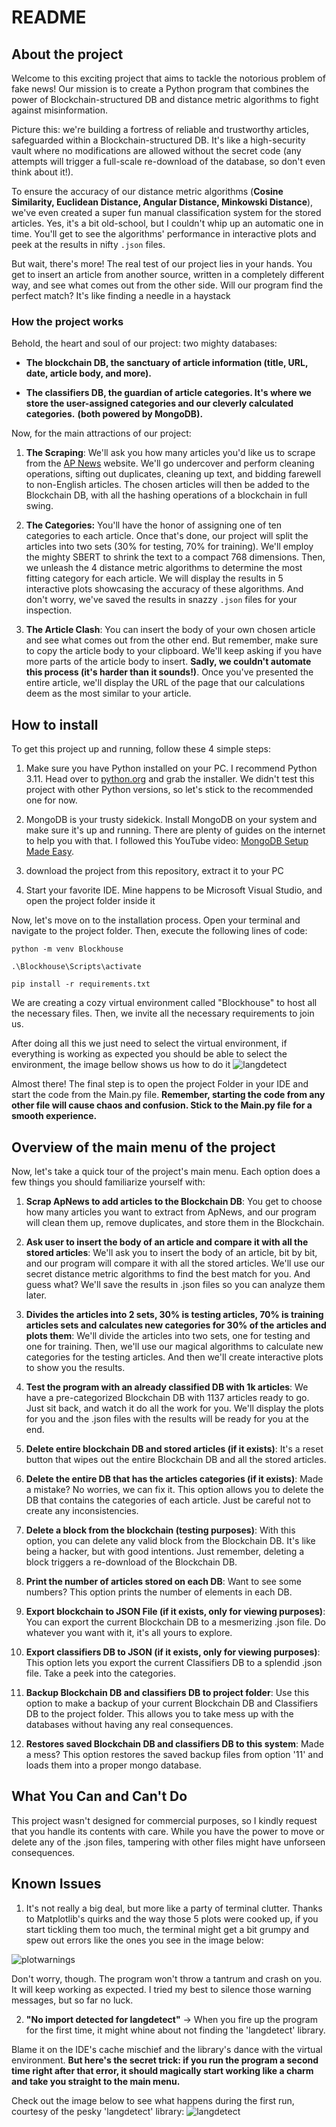 # README

## About the project

Welcome to this exciting project that aims to tackle the notorious problem of fake news! Our mission is to create a Python program that combines the power of Blockchain-structured DB and distance metric algorithms to fight against misinformation.

Picture this: we're building a fortress of reliable and trustworthy articles, safeguarded within a Blockchain-structured DB. It's like a high-security vault where no modifications are allowed without the secret code (any attempts will trigger a full-scale re-download of the database, so don't even think about it!).

To ensure the accuracy of our distance metric algorithms (**Cosine Similarity, Euclidean Distance, Angular Distance, Minkowski Distance**), we've even created a super fun manual classification system for the stored articles. Yes, it's a bit old-school, but I couldn't whip up an automatic one in time. You'll get to see the algorithms' performance in interactive plots and peek at the results in nifty `.json` files.

But wait, there's more! The real test of our project lies in your hands. You get to insert an article from another source, written in a completely different way, and see what comes out from the other side. Will our program find the perfect match? It's like finding a needle in a haystack

### How the project works

Behold, the heart and soul of our project: two mighty databases:

-  **The blockchain DB, the sanctuary of article information (title, URL, date, article body, and more).**

-  **The classifiers DB, the guardian of article categories. It's where we store the user-assigned categories and our cleverly calculated categories.**
**(both powered by MongoDB).**

Now, for the main attractions of our project:

1.  **The Scraping**: We'll ask you how many articles you'd like us to scrape from the [AP News](https://apnews.com/) website. We'll go undercover and perform cleaning operations, sifting out duplicates, cleaning up text, and bidding farewell to non-English articles. The chosen articles will then be added to the Blockchain DB, with all the hashing operations of a blockchain in full swing.
2.  **The Categories:** You'll have the honor of assigning one of ten categories to each article. Once that's done, our project will split the articles into two sets (30% for testing, 70% for training). We'll employ the mighty SBERT to shrink the text to a compact 768 dimensions. Then, we unleash the 4 distance metric algorithms to determine the most fitting category for each article. We will display the results in 5 interactive plots showcasing the accuracy of these algorithms. And don't worry, we've saved the results in snazzy `.json` files for your inspection.

3.  **The Article Clash**: You can insert the body of your own chosen article and see what comes out from the other end. But remember, make sure to copy the article body to your clipboard. 
We'll keep asking if you have more parts of the article body to insert. **Sadly, we couldn't automate this process (it's harder than it sounds!)**. 
Once you've presented the entire article, we'll display the URL of the page that our calculations deem as the most similar to your article.

## **How to install**

To get this project up and running, follow these 4 simple steps:

1. Make sure you have Python installed on your PC. I recommend Python 3.11. Head over to [python.org](https://www.python.org/downloads/release/python-3110/) and grab the installer. We didn't test this project with other Python versions, so let's stick to the recommended one for now.

2. MongoDB is your trusty sidekick. Install MongoDB on your system and make sure it's up and running. There are plenty of guides on the internet to help you with that. I followed this YouTube video: [MongoDB Setup Made Easy](https://www.youtube.com/watch?v=gB6WLkSrtJk).

3. download the project from this repository, extract it to your PC

4. Start your favorite IDE. Mine happens to be Microsoft Visual Studio,  and open the project folder inside it

Now, let's move on to the installation process. Open your terminal and navigate to the project folder. Then, execute the following lines of code:

```
python -m venv Blockhouse

.\Blockhouse\Scripts\activate

pip install -r requirements.txt
```
We are creating a cozy virtual environment called "Blockhouse" to host all the necessary files. Then, we invite all the necessary requirements to join us.

After doing all this we just need to select the virtual environment, if everything is working as expected you should be able to select the environment, the image bellow shows us how to do it
![langdetect](https://github.com/FilipeCacho/BlockchainNLP/blob/main/readME%20images/virtualenv.png)


Almost there! The final step is to open the project Folder in your IDE and start the code from the Main.py file. **Remember, starting the code from any other file will cause chaos and confusion. Stick to the Main.py file for a smooth experience.**

## Overview of the main menu of the project

Now, let's take a quick tour of the project's main menu. Each option does a few things you should familiarize yourself with:

1.  **Scrap ApNews to add articles to the Blockchain DB**: You get to choose how many articles you want to extract from ApNews, and our program will clean them up, remove duplicates, and store them in the Blockchain.

2.  **Ask user to insert the body of an article and compare it with all the stored articles**: We'll ask you to insert the body of an article, bit by bit, and our program will compare it with all the stored articles. We'll use our secret distance metric algorithms to find the best match for you. And guess what? We'll save the results in .json files so you can analyze them later.

3.  **Divides the articles into 2 sets, 30% is testing articles, 70% is training articles sets and calculates new categories for 30% of the articles and plots them**: We'll divide the articles into two sets, one for testing and one for training. Then, we'll use our magical algorithms to calculate new categories for the testing articles. And then we'll create interactive plots to show you the results.

4.  **Test the program with an already classified DB with 1k articles**: We have a pre-categorized Blockchain DB with 1137 articles ready to go. Just sit back, and watch it do all the work for you. We'll display the plots for you and the .json files with the results will be ready for you at the end.

5.  **Delete entire blockchain DB and stored articles (if it exists)**:  It's a reset button that wipes out the entire Blockchain DB and all the stored articles.

6.  **Delete the entire DB that has the articles categories (if it exists)**: Made a mistake? No worries, we can fix it. This option allows you to delete the DB that contains the categories of each article. Just be careful not to create any inconsistencies.

7.  **Delete a block from the blockchain (testing purposes)**: With this option, you can delete any valid block from the Blockchain DB. It's like being a hacker, but with good intentions. Just remember, deleting a block triggers a re-download of the Blockchain DB.

8.  **Print the number of articles stored on each DB**: Want to see some numbers? This option prints the number of elements in each DB.

9.  **Export blockchain to JSON File (if it exists, only for viewing purposes)**: You can export the current Blockchain DB to a mesmerizing .json file. Do whatever you want with it, it's all yours to explore.

10.  **Export classifiers DB to JSON (if it exists, only for viewing purposes)**: This option lets you export the current Classifiers DB to a splendid .json file. Take a peek into the categories.

11.  **Backup Blockchain DB and classifiers DB to project folder**: Use this option to make a backup of your current Blockchain DB and Classifiers DB to the project folder. This allows you to take mess up with the databases without having any real consequences.

12.  **Restores saved Blockchain DB and classifiers DB to this system**: Made a mess? This option restores the saved backup files from option '11' and loads them into a proper mongo database.

## What You Can and Can't Do
This project wasn't designed for commercial purposes, so I kindly request that you handle its contents with care. While you have the power to move or delete any of the .json files, tampering with other files might have unforseen consequences.

## Known Issues
1. It's not really a big deal, but more like a party of terminal clutter. Thanks to Matplotlib's quirks and the way those 5 plots were cooked up, if you start tickling them too much, the terminal might get a bit grumpy and spew out errors like the ones you see in the image below:

![plotwarnings](https://github.com/FilipeCacho/BlockchainNLP/blob/main/readME%20images/plotwarnings.png)

Don't worry, though. The program won't throw a tantrum and crash on you. It will keep working as expected. I tried my best to silence those warning messages, but so far no luck.

2. **"No import detected for langdetect"** -> When you fire up the program for the first time, it might whine about not finding the 'langdetect' library. 

Blame it on the IDE's cache mischief and the library's dance with the virtual environment. **But here's the secret trick: if you run the program a second time right after that error, it should magically start working like a charm and take you straight to the main menu.**

Check out the image below to see what happens during the first run, courtesy of the pesky 'langdetect' library:
![langdetect](https://github.com/FilipeCacho/BlockchainNLP/blob/main/readME%20images/langdetect.png)
